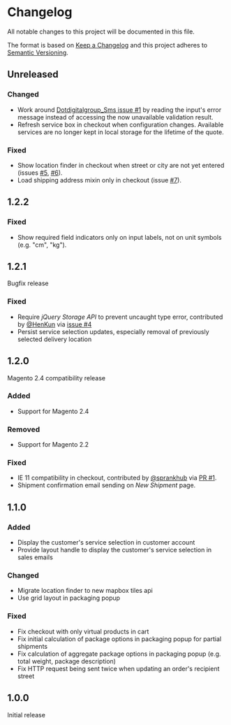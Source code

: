 # Changelog
All notable changes to this project will be documented in this file.

The format is based on [Keep a Changelog](http://keepachangelog.com/en/1.0.0/)
and this project adheres to [Semantic Versioning](http://semver.org/spec/v2.0.0.html).

## Unreleased

### Changed

- Work around [Dotdigitalgroup_Sms issue #1](https://github.com/dotmailer/dotmailer-magento2-extension-sms/issues/1)
  by reading the input's error message instead of accessing the now unavailable validation result.
- Refresh service box in checkout when configuration changes. Available services are no longer kept in local storage for the lifetime of the quote.

### Fixed

- Show location finder in checkout when street or city are not yet entered
  (issues [#5](https://github.com/netresearch/dhl-module-ui/issues/5),
  [#6](https://github.com/netresearch/dhl-module-ui/issues/6)).
- Load shipping address mixin only in checkout (issue [#7](https://github.com/netresearch/dhl-module-ui/issues/7)).

## 1.2.2

### Fixed

- Show required field indicators only on input labels, not on unit symbols (e.g. "cm", "kg").

## 1.2.1

Bugfix release

### Fixed

- Require _jQuery Storage API_ to prevent uncaught type error, contributed by [@HenKun](https://github.com/HenKun) via [issue #4](https://github.com/netresearch/dhl-module-ui/issues/4)
- Persist service selection updates, especially removal of previously selected delivery location

## 1.2.0

Magento 2.4 compatibility release

### Added

- Support for Magento 2.4

### Removed

- Support for Magento 2.2

### Fixed

- IE 11 compatibility in checkout, contributed by [@sprankhub](https://github.com/sprankhub) via [PR #1](https://github.com/netresearch/dhl-module-ui/pull/1).
- Shipment confirmation email sending on _New Shipment_ page.

## 1.1.0

### Added

- Display the customer's service selection in customer account
- Provide layout handle to display the customer's service selection in sales emails

### Changed

- Migrate location finder to new mapbox tiles api
- Use grid layout in packaging popup

### Fixed

- Fix checkout with only virtual products in cart
- Fix initial calculation of package options in packaging popup for partial shipments
- Fix calculation of aggregate package options in packaging popup (e.g. total weight, package description)
- Fix HTTP request being sent twice when updating an order's recipient street

## 1.0.0

Initial release
